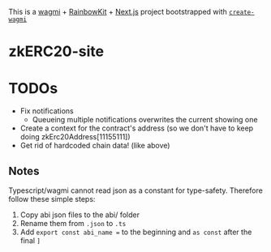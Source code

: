 This is a [wagmi](https://wagmi.sh) + [RainbowKit](https://rainbowkit.com) + [Next.js](https://nextjs.org) project bootstrapped with [`create-wagmi`](https://github.com/wagmi-dev/wagmi/tree/main/packages/create-wagmi)

# zkERC20-site

# TODOs

- Fix notifications
  - Queueing multiple notifications overwrites the current showing one
- Create a context for the contract's address (so we don't have to keep doing zkErc20Address[11155111])
- Get rid of hardcoded chain data! (like above)

## Notes

Typescript/wagmi cannot read json as a constant for type-safety. Therefore follow these simple steps:

1. Copy abi json files to the abi/ folder
2. Rename them from `.json` to `.ts`
3. Add `export const abi_name =` to the beginning and `as const` after the final `]`
